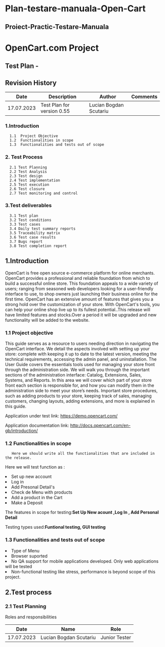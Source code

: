 # Plan-testare-manuala-Open-Cart
## Proiect-Practic-Testare-Manuala
# OpenCart.com  Project
  ## Test Plan -
  

## Revision History
| Date  | Description  | Author | Comments | 
|---|---|---|---|
| 17.07.2023 | Test Plan for version 0.55 | Lucian Bogdan Scutariu|   |


  ### 1.Introduction
      1.1  Project Objective
      1.2  Functionalities in scope
      1.3  Functionalities and tests out of scope
  ### 2. Test Process
      2.1 Test Planning
      2.2 Test Analysis
      2.3 Test design
      2.4 Test implementation
      2.5 Test execution
      2.6 Test closure
      2.7 Test monitoring and control
  ### 3.Test deliverables
      3.1 Test plan
      3.2 Test conditions
      3.3 Test cases
      3.4 Daily test summary reports
      3.5 Traceability matrix
      3.6 Test case results
      3.7 Bugs report
      3.8 Test completion report

      
   ## 1.Introduction
OpenCart is free open source e-commerce platform for online merchants. OpenCart provides a professional and reliable foundation from which to build a successful online store. This foundation appeals to a wide variety of users; ranging from seasoned web developers looking for a user-friendly interface to use, to shop owners just launching their business online for the first time. OpenCart has an extensive amount of features that gives you a strong hold over the customization of your store. With OpenCart's tools, you can help your online shop live up to its fullest potential..This release will have limited features and stocks.Over a period it will be upgraded and new functionality will be added to the website.
   ### 1.1 Project objective
  This guide serves as a resource to users needing direction in navigating the OpenCart interface. We detail the aspects involved with setting up your store: complete with keeping it up to date to the latest version, meeting the technical requirements, accessing the admin panel, and uninstallation. The User Guide covers the essentials tools used for managing your store front through the administration side. We will walk you through the important sections of the administration interface: Catalog, Extensions, Sales, Systems, and Reports. In this area we will cover which part of your store front each section is responsible for, and how you can modify them in the administration side to meet your store’s needs. Important store procedures, such as adding products to your store, keeping track of sales, managing customers, changing layouts, adding extensions, and more is explained in this guide.
  
   Application under test link: https://demo.opencart.com/
   
   Application documentation link: http://docs.opencart.com/en-gb/introduction/
   
   ### 1.2  Functionalities in scope
       Here we should write all the functionalities that are included in the release.
   Here we will test function as : 
   <li> Set up new account
   <li> Log in
   <li> Add Presonal Detail's 
   <li> Check de Menu with products
   <li> Add a product in the Cart
   <li> Make a Deposit
     
The features in scope for testing:<strong>Set Up New acount ,Log In , Add Personal Detail</strong>

Testing types used:<strong>Funtional testing, GUI testing</strong>

  ### 1.3 Functionalities and tests out of scope
  <li> Type of Menu
  <li> Browser suported
  <li> No QA support for mobile applications developed. Only web applications will be tested
  <li> Non-functional testing like stress, performance is beyond scope of this project.

  ## 2.Test process
  ### 2.1 Test Planning
  Roles and responsibilities
  
  | Date | Name| Role |
  |---|---|---|
  | 17.07.2023 | Lucian Bogdan Scutariu | Junior Tester| 
  

   

   

     
  
